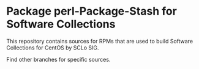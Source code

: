 # Package perl-Package-Stash for Software Collections

This repository contains sources for RPMs that are used
to build Software Collections for CentOS by SCLo SIG.

Find other branches for specific sources.
